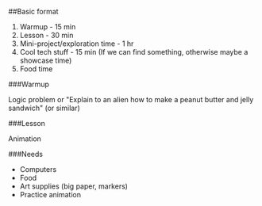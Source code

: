 ##Basic format
1. Warmup - 15 min
2. Lesson - 30 min
3. Mini-project/exploration time - 1 hr
4. Cool tech stuff - 15 min (If we can find something, otherwise maybe a showcase time)
5. Food time

###Warmup

Logic problem or "Explain to an alien how to make a peanut butter and jelly sandwich" (or similar)

###Lesson

Animation

###Needs
* Computers
* Food
* Art supplies (big paper, markers)
* Practice animation
